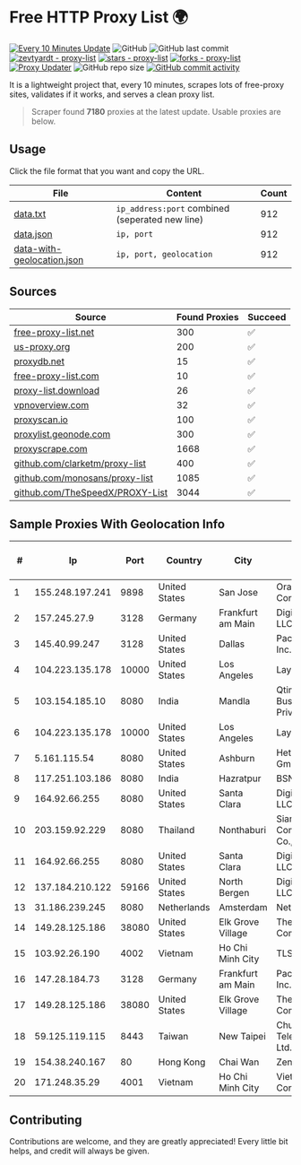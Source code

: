 
# Free HTTP Proxy List 🌍

[![Every 10 Minutes Update](https://github.com/mertguvencli/http-proxy-list/actions/workflows/main.yml/badge.svg?branch=main)](https://github.com/mertguvencli/http-proxy-list/actions/workflows/main.yml)
![GitHub](https://img.shields.io/github/license/mertguvencli/http-proxy-list)
![GitHub last commit](https://img.shields.io/github/last-commit/mertguvencli/http-proxy-list)
[![zevtyardt - proxy-list](https://img.shields.io/static/v1?label=zevtyardt&message=proxy-list&color=blue&logo=github)](https://github.com/zevtyardt/proxy-list "Go to GitHub repo")
[![stars - proxy-list](https://img.shields.io/github/stars/zevtyardt/proxy-list?style=social)](https://github.com/zevtyardt/proxy-list)
[![forks - proxy-list](https://img.shields.io/github/forks/zevtyardt/proxy-list?style=social)](https://github.com/zevtyardt/proxy-list)
[![Proxy Updater](https://github.com/zevtyardt/proxy-list/workflows/Proxy%20Updater/badge.svg)](https://github.com/zevtyardt/proxy-list/actions?query=workflow:"Proxy+Updater")
![GitHub repo size](https://img.shields.io/github/repo-size/zevtyardt/proxy-list)
[![GitHub commit activity](https://img.shields.io/github/commit-activity/m/zevtyardt/proxy-list?logo=commits)](https://github.com/zevtyardt/proxy-list/commits/main)

It is a lightweight project that, every 10 minutes, scrapes lots of free-proxy sites, validates if it works, and serves a clean proxy list.

> Scraper found **7180** proxies at the latest update. Usable proxies are below.

## Usage

Click the file format that you want and copy the URL.

|File|Content|Count|
|----|-------|-----|
|[data.txt](https://raw.githubusercontent.com/mertguvencli/http-proxy-list/main/proxy-list/data.txt)|`ip_address:port` combined (seperated new line)|912|
|[data.json](https://raw.githubusercontent.com/mertguvencli/http-proxy-list/main/proxy-list/data.json)|`ip, port`|912|
|[data-with-geolocation.json](https://raw.githubusercontent.com/mertguvencli/http-proxy-list/main/proxy-list/data-with-geolocation.json)|`ip, port, geolocation`|912|

## Sources

|Source|Found Proxies|Succeed|
|------|-------------|-------|
|[free-proxy-list.net](https://free-proxy-list.net)|300|✅|
|[us-proxy.org](https://www.us-proxy.org)|200|✅|
|[proxydb.net](http://proxydb.net)|15|✅|
|[free-proxy-list.com](https://free-proxy-list.com/?page=&port=&type%5B%5D=http&type%5B%5D=https&up_time=0&search=Search)|10|✅|
|[proxy-list.download](https://www.proxy-list.download/HTTP)|26|✅|
|[vpnoverview.com](https://vpnoverview.com/privacy/anonymous-browsing/free-proxy-servers)|32|✅|
|[proxyscan.io](https://www.proxyscan.io)|100|✅|
|[proxylist.geonode.com](https://proxylist.geonode.com/api/proxy-list?limit=300&page=1&sort_by=lastChecked&sort_type=desc&protocols=http,https)|300|✅|
|[proxyscrape.com](https://api.proxyscrape.com/v2/?request=displayproxies&protocol=http&timeout=10000&country=all&ssl=all&anonymity=all)|1668|✅|
|[github.com/clarketm/proxy-list](https://raw.githubusercontent.com/clarketm/proxy-list/master/proxy-list-raw.txt)|400|✅|
|[github.com/monosans/proxy-list](https://raw.githubusercontent.com/monosans/proxy-list/main/proxies/http.txt)|1085|✅|
|[github.com/TheSpeedX/PROXY-List](https://raw.githubusercontent.com/TheSpeedX/PROXY-List/master/http.txt)|3044|✅|


## Sample Proxies With Geolocation Info

|#|Ip|Port|Country|City|Internet Service Provider|
|-|--|----|-------|----|-------------------------|
|1|155.248.197.241|9898|United States|San Jose|Oracle Corporation|
|2|157.245.27.9|3128|Germany|Frankfurt am Main|DigitalOcean, LLC|
|3|145.40.99.247|3128|United States|Dallas|Packet Host, Inc.|
|4|104.223.135.178|10000|United States|Los Angeles|LayerHost|
|5|103.154.185.10|8080|India|Mandla|Qtime Businesses Private Limited|
|6|104.223.135.178|10000|United States|Los Angeles|LayerHost|
|7|5.161.115.54|8080|United States|Ashburn|Hetzner Online GmbH|
|8|117.251.103.186|8080|India|Hazratpur|BSNL Internet|
|9|164.92.66.255|8080|United States|Santa Clara|DigitalOcean, LLC|
|10|203.159.92.229|8080|Thailand|Nonthaburi|Siamdata Communication Co., ltd.|
|11|164.92.66.255|8080|United States|Santa Clara|DigitalOcean, LLC|
|12|137.184.210.122|59166|United States|North Bergen|DigitalOcean, LLC|
|13|31.186.239.245|8080|Netherlands|Amsterdam|NetSkope Inc|
|14|149.28.125.186|38080|United States|Elk Grove Village|The Constant Company|
|15|103.92.26.190|4002|Vietnam|Ho Chi Minh City|TLSOFT|
|16|147.28.184.73|3128|Germany|Frankfurt am Main|Packet Host, Inc.|
|17|149.28.125.186|38080|United States|Elk Grove Village|The Constant Company|
|18|59.125.119.115|8443|Taiwan|New Taipei|Chunghwa Telecom Co., Ltd.|
|19|154.38.240.167|80|Hong Kong|Chai Wan|Zenlayer Inc|
|20|171.248.35.29|4001|Vietnam|Ho Chi Minh City|Viettel Corporation|



## Contributing

Contributions are welcome, and they are greatly appreciated! Every
little bit helps, and credit will always be given.

